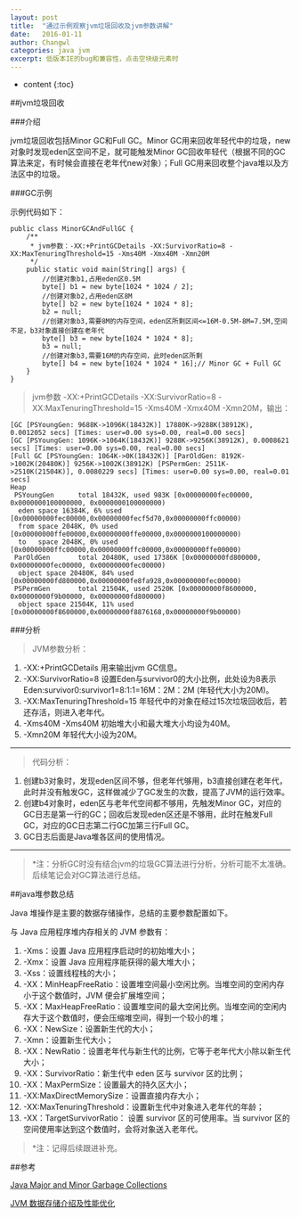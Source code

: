 ```yaml
---
layout: post
title:  "通过示例观察jvm垃圾回收及jvm参数讲解"
date:   2016-01-11
author: Changwl
categories: java jvm
excerpt: 低版本IE的bug和兼容性，点击空块级元素时
---
```


* content
{:toc}


##jvm垃圾回收

###介绍

jvm垃圾回收包括Minor GC和Full GC。Minor GC用来回收年轻代中的垃圾，new对象时发现eden区空间不足，就可能触发Minor GC回收年轻代（根据不同的GC算法来定，有时候会直接在老年代new对象）；Full GC用来回收整个java堆以及方法区中的垃圾。


###GC示例

示例代码如下：

    public class MinorGCAndFullGC {
        /**
         * jvm参数：-XX:+PrintGCDetails -XX:SurvivorRatio=8 -XX:MaxTenuringThreshold=15 -Xms40M -Xmx40M -Xmn20M
         */
        public static void main(String[] args) {
            //创建对象b1,占用eden区0.5M
            byte[] b1 = new byte[1024 * 1024 / 2];
            //创建对象b2,占用eden区8M
            byte[] b2 = new byte[1024 * 1024 * 8];
            b2 = null;
            //创建对象b3,需要8M的内存空间，eden区所剩区间<=16M-0.5M-8M=7.5M,空间不足，b3对象直接创建在老年代
            byte[] b3 = new byte[1024 * 1024 * 8];
            b3 = null;
            //创建对象b3,需要16M的内存空间，此时eden区所剩
            byte[] b4 = new byte[1024 * 1024 * 16];// Minor GC + Full GC
        }
    }

> jvm参数 -XX:+PrintGCDetails -XX:SurvivorRatio=8 -XX:MaxTenuringThreshold=15 -Xms40M -Xmx40M -Xmn20M，输出：

    [GC [PSYoungGen: 9688K->1096K(18432K)] 17880K->9288K(38912K), 0.0012052 secs] [Times: user=0.00 sys=0.00, real=0.00 secs] 
    [GC [PSYoungGen: 1096K->1064K(18432K)] 9288K->9256K(38912K), 0.0008621 secs] [Times: user=0.00 sys=0.00, real=0.00 secs] 
    [Full GC [PSYoungGen: 1064K->0K(18432K)] [ParOldGen: 8192K->1002K(20480K)] 9256K->1002K(38912K) [PSPermGen: 2511K->2510K(21504K)], 0.0080229 secs] [Times: user=0.00 sys=0.00, real=0.01 secs] 
    Heap
     PSYoungGen      total 18432K, used 983K [0x00000000fec00000, 0x0000000100000000, 0x0000000100000000)
      eden space 16384K, 6% used [0x00000000fec00000,0x00000000fecf5d70,0x00000000ffc00000)
      from space 2048K, 0% used [0x00000000ffe00000,0x00000000ffe00000,0x0000000100000000)
      to   space 2048K, 0% used [0x00000000ffc00000,0x00000000ffc00000,0x00000000ffe00000)
     ParOldGen       total 20480K, used 17386K [0x00000000fd800000, 0x00000000fec00000, 0x00000000fec00000)
      object space 20480K, 84% used [0x00000000fd800000,0x00000000fe8fa928,0x00000000fec00000)
     PSPermGen       total 21504K, used 2520K [0x00000000f8600000, 0x00000000f9b00000, 0x00000000fd800000)
      object space 21504K, 11% used [0x00000000f8600000,0x00000000f8876168,0x00000000f9b00000)

###分析

>JVM参数分析：
>
1. -XX:+PrintGCDetails 用来输出jvm GC信息。
2. -XX:SurvivorRatio=8 设置Eden与survivor0的大小比例，此处设为8表示Eden:survivor0:survivor1=8:1:1=16M：2M：2M (年轻代大小为20M)。
3. -XX:MaxTenuringThreshold=15 年轻代中的对象在经过15次垃圾回收后，若还存活，则进入老年代。
4. -Xms40M -Xms40M 初始堆大小和最大堆大小均设为40M。
5. -Xmn20M 年轻代大小设为20M。

------

>代码分析：
>
1. 创建b3对象时，发现eden区间不够，但老年代够用，b3直接创建在老年代，此时并没有触发GC，这样做减少了GC发生的次数，提高了JVM的运行效率。
2. 创建b4对象时，eden区与老年代空间都不够用，先触发Minor GC，对应的GC日志是第一行的GC；回收后发现eden区还是不够用，此时在触发Full GC，对应的GC日志第二行GC加第三行Full GC。
3. GC日志后面是Java堆各区间的使用情况。

------

> *注：分析GC时没有结合jvm的垃圾GC算法进行分析，分析可能不太准确。后续笔记会对GC算法进行总结。

##java堆参数总结

Java 堆操作是主要的数据存储操作，总结的主要参数配置如下。

与 Java 应用程序堆内存相关的 JVM 参数有：

1. -Xms：设置 Java 应用程序启动时的初始堆大小；
2. -Xmx：设置 Java 应用程序能获得的最大堆大小；
3. -Xss：设置线程栈的大小；
4. -XX：MinHeapFreeRatio：设置堆空间最小空闲比例。当堆空间的空闲内存小于这个数值时，JVM 便会扩展堆空间；
5. -XX：MaxHeapFreeRatio：设置堆空间的最大空闲比例。当堆空间的空闲内存大于这个数值时，便会压缩堆空间，得到一个较小的堆；
6. -XX：NewSize：设置新生代的大小；
7. -Xmn：设置新生代大小；
7. -XX：NewRatio：设置老年代与新生代的比例，它等于老年代大小除以新生代大小；
8. -XX：SurvivorRatio：新生代中 eden 区与 survivor 区的比例；
9. -XX：MaxPermSize：设置最大的持久区大小；
10. -XX:MaxDirectMemorySize：设置直接内存大小；
11. -XX:MaxTenuringThreshold：设置新生代中对象进入老年代的年龄；
12. -XX：TargetSurvivorRatio： 设置 survivor 区的可使用率。当 survivor 区的空间使用率达到这个数值时，会将对象送入老年代。

> *注：记得后续跟进补充。

##参考

[Java Major and Minor Garbage Collections](http://stackoverflow.com/questions/16549066/java-major-and-minor-garbage-collections "Java Major and Minor Garbage Collections")

[JVM 数据存储介绍及性能优化](http://www.ibm.com/developerworks/cn/java/j-lo-JVM-Optimize/index.html "JVM 数据存储介绍及性能优化")

